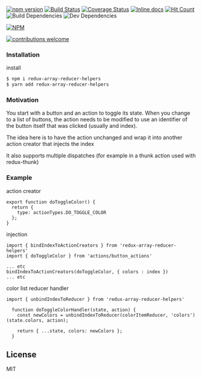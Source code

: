 [![npm version](https://badge.fury.io/js/redux-reducer-array-helpers.svg)](https://badge.fury.io/js/redux-reducer-array-helpers)
[![Build Status](https://travis-ci.org/kamikazePT/redux-reducer-array-helpers.svg?branch=master)](https://travis-ci.org/kamikazePT/redux-reducer-array-helpers)
[![Coverage Status](https://coveralls.io/repos/github/kamikazePT/redux-reducer-array-helpers/badge.svg?branch=master)](https://coveralls.io/github/kamikazePT/redux-reducer-array-helpers?branch=master)
[![Inline docs](http://inch-ci.org/github/kamikazePT/redux-reducer-array-helpers.svg?branch=master)](http://inch-ci.org/github/kamikazePT/redux-reducer-array-helpers)
[![Hit Count](http://hits.dwyl.io/kamikazePT/redux-reducer-array-helpers.svg)](http://hits.dwyl.io/kamikazePT/redux-reducer-array-helpers)
![Build Dependencies](https://david-dm.org/kamikazePT/redux-reducer-array-helpers.svg)
![Dev Dependencies](https://david-dm.org/kamikazePT/redux-reducer-array-helpers/dev-status.svg)

[![NPM](https://nodei.co/npm/redux-reducer-array-helpers.png?downloads=true&downloadRank=true&stars=true)](https://nodei.co/npm/redux-reducer-array-helpers/)

[![contributions welcome](https://img.shields.io/badge/contributions-welcome-brightgreen.svg?style=flat)](https://github.com/kamikazePT/redux-reducer-array-helpers/issues)

### Installation

install 

```sh
$ npm i redux-array-reducer-helpers 
$ yarn add redux-array-reducer-helpers
```

### Motivation

You start with a button and an action to toggle its state.
When you change to a list of buttons, the action needs to be modified to use an identifier of the button itself that was clicked (usually and index).

The idea here is to have the action unchanged and wrap it into another action creator that injects the index

It also supports multiple dispatches (for example in a thunk action used with redux-thunk)

### Example

action creator
```
export function doToggleColor() {
  return {
    type: actionTypes.DO_TOGGLE_COLOR
  };
}
```

injection
```
import { bindIndexToActionCreators } from 'redux-array-reducer-helpers'
import { doToggleColor } from 'actions/button_actions'

... etc
bindIndexToActionCreators(doToggleColor, { colors : index })
... etc

```

color list reducer handler
```
import { unbindIndexToReducer } from 'redux-array-reducer-helpers'

  function doToggleColorHandler(state, action) {
    const newColors = unbindIndexToReducer(colorItemReducer, 'colors')(state.colors, action);

    return { ...state, colors: newColors };
  }

```

License
----

MIT